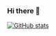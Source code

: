 ### Hi there 👋

[![GitHub stats](https://github-readme-stats.vercel.app/api?username=LeslieLeung&count_private=true)](https://github.com/anuraghazra/github-readme-stats)

<!--
[![wakatime](https://github-readme-stats.vercel.app/api/wakatime?username=Leslie%20Leung&api_domain=waka.ameow.xyz&bg_color=1A202C&title_color=2F855A&icon_color=2F855A&text_color=ffffff&custom_title=Wakapi%20Week%20Stats&layout=compact)](https://github.com/anuraghazra/github-readme-stats)
-->

<!--
**LeslieLeung/LeslieLeung** is a ✨ _special_ ✨ repository because its `README.md` (this file) appears on your GitHub profile.

Here are some ideas to get you started:

- 🔭 I’m currently working on ...
- 🌱 I’m currently learning ...
- 👯 I’m looking to collaborate on ...
- 🤔 I’m looking for help with ...
- 💬 Ask me about ...
- 📫 How to reach me: ...
- 😄 Pronouns: ...
- ⚡ Fun fact: ...
-->
